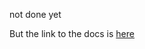not done yet

But the link to the docs is [here](https://cloud.google.com/compute/docs/instances/setting-instance-scheduling-options)